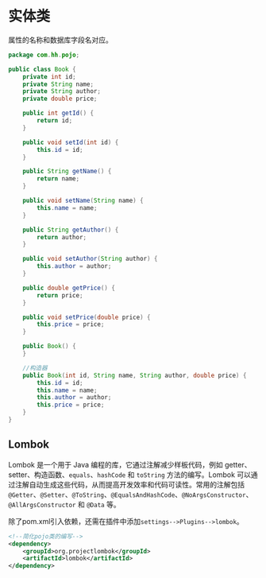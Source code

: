 # 实体类

属性的名称和数据库字段名对应。

```java
package com.hh.pojo;

public class Book {
    private int id;
    private String name;
    private String author;
    private double price;

    public int getId() {
        return id;
    }

    public void setId(int id) {
        this.id = id;
    }

    public String getName() {
        return name;
    }

    public void setName(String name) {
        this.name = name;
    }

    public String getAuthor() {
        return author;
    }

    public void setAuthor(String author) {
        this.author = author;
    }

    public double getPrice() {
        return price;
    }

    public void setPrice(double price) {
        this.price = price;
    }

    public Book() {
    }

  	//构造器
    public Book(int id, String name, String author, double price) {
        this.id = id;
        this.name = name;
        this.author = author;
        this.price = price;
    }
}
```

## Lombok

Lombok 是一个用于 Java 编程的库，它通过注解减少样板代码，例如 getter、setter、构造函数、`equals`、`hashCode` 和 `toString` 方法的编写。Lombok 可以通过注解自动生成这些代码，从而提高开发效率和代码可读性。常用的注解包括 `@Getter`、`@Setter`、`@ToString`、`@EqualsAndHashCode`、`@NoArgsConstructor`、`@AllArgsConstructor` 和 `@Data` 等。

除了pom.xml引入依赖，还需在插件中添加`settings-->Plugins-->lombok`。

```xml
<!--简化pojo类的编写-->
<dependency>
    <groupId>org.projectlombok</groupId>
    <artifactId>lombok</artifactId>
</dependency>
```
